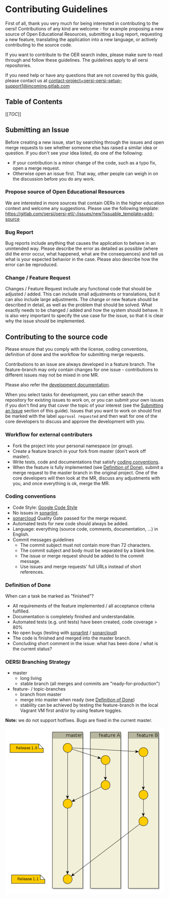 # Contributing Guidelines

First of all, thank you very much for being interested in contributing to the oersi! Contributions of any kind are welcome - for example proposing a new source of Open Educational Resources, submitting a bug report, requesting a new feature, translating the application into a new language, or actively contributing to the source code.

If you want to contribute to the OER search index, please make sure to read through and follow these guidelines. The guidelines apply to all oersi repositories.

If you need help or have any questions that are not covered by this guide, please contact us at contact-project+oersi-oersi-setup-support1@incoming.gitlab.com

## Table of Contents

[[_TOC_]]

## Submitting an Issue

Before creating a new issue, start by searching through the issues and open merge requests to see whether someone else has raised a similar idea or question. If you don't see your idea listed, do one of the following:
* If your contribution is a minor change of the code, such as a typo fix, open a merge request.
* Otherwise open an issue first. That way, other people can weigh in on the discussion before you do any work.

### Propose source of Open Educational Resources

We are interested in more sources that contain OERs in the higher education context and welcome any suggestions. Please use the following template: https://gitlab.com/oersi/oersi-etl/-/issues/new?issuable_template=add-source

### Bug Report

Bug reports include anything that causes the application to behave in an unintended way. Please describe the error as detailed as possible (where did the error occur, what happened, what are the consequences) and tell us what is your expected behavior in the case. Please also describe how the error can be reproduced.

### Change / Feature Request

Changes / Feature Request include any functional code that should be adjusted / added. This can include small adjustments or translations, but it can also include large adjustments. The change or new feature should be described in detail, as well as the problem that should be solved. What exactly needs to be changed / added and how the system should behave. It is also very important to specify the use case for the issue, so that it is clear why the issue should be implemented.

## Contributing to the source code

Please ensure that you comply with the license, coding conventions, definition of done and the workflow for submitting merge requests. 

Contributions to an issue are always developed in a feature branch. The feature-branch may only contain changes for one issue - contributions to different issues may not be mixed in one MR.

Please also refer the [development documentation](doc/DEVELOPMENT.md).

When you select tasks for development, you can either search the repository for existing issues to work on, or you can submit your own issues if you don't find any that cover the topic of your interest (see the [Submitting an Issue](#submitting-an-issue) section of this guide). Issues that you want to work on should first be marked with the label `approval requested` and then wait for one of the core developers to discuss and approve the development with you.

### Workflow for external contributers

* Fork the project into your personal namespace (or group).
* Create a feature branch in your fork from master (don't work off master).
* Write tests, code and documentations that satisfy [coding conventions](#coding-conventions).
* When the feature is fully implemented (see [Definition of Done](#definition-of-done)), submit a merge request to the master branch in the original project. One of the core developers will then look at the MR, discuss any adjustments with you, and once everything is ok, merge the MR.

### Coding conventions

* Code Style: [Google Code Style](https://google.github.io/styleguide/)
* No issues in [sonarlint](https://www.sonarlint.org/).
* [sonarcloud](https://sonarcloud.io/) Quality Gate passed for the merge request.
* Automated tests for new code should always be added.
* Language: everything (source code, comments, documentation, ...) in English.
* Commit messages guidelines
     * The commit subject must not contain more than 72 characters.
     * The commit subject and body must be separated by a blank line.
     * The issue or merge request should be added to the commit message.
     * Use issues and merge requests' full URLs instead of short references.

### Definition of Done

When can a task be marked as "finished"?

* All requirements of the feature implemented / all acceptance criteria fulfilled.
* Documentation is completely finished and understandable.
* Automated tests (e.g. unit tests) have been created, code coverage > 80%
* No open bugs (testing with [sonarlint](https://www.sonarlint.org/) / [sonarcloud](https://sonarcloud.io/))
* The code is finished and merged into the master branch.
* Concluding short comment in the issue: what has been done / what is the current status?

### OERSI Branching Strategy

* master
     * long living
     * stable branch (all merges and commits are "ready-for-production")
* feature- / topic-branches
     * branch from master
     * merge into master when ready (see [Definition of Done](#definition-of-done))
     * stability can be achieved by testing the feature-branch in the local Vagrant VM first and/or by using feature toggles.
     
**Note:** we do not support hotfixes. Bugs are fixed in the current master.
     
![Branching Strategy](doc/images/branching_strategy.png)

